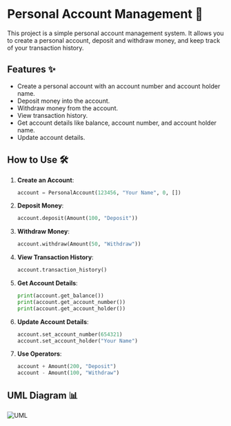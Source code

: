 # Personal Account Management 🏦

This project is a simple personal account management system. It allows you to create a personal account, deposit and withdraw money, and keep track of your transaction history.

## Features ✨

- Create a personal account with an account number and account holder name.
- Deposit money into the account.
- Withdraw money from the account.
- View transaction history.
- Get account details like balance, account number, and account holder name.
- Update account details.

## How to Use 🛠️    
1. **Create an Account**:
   ```python
   account = PersonalAccount(123456, "Your Name", 0, [])
   ```
    
2. **Deposit Money**:
    ```python
    account.deposit(Amount(100, "Deposit"))
    ```
    
3. **Withdraw Money**:
    ```python
    account.withdraw(Amount(50, "Withdraw"))
    ```
    
4. **View Transaction History**:
    ```python
    account.transaction_history()
    ```
    
5. **Get Account Details**:
    ```python
    print(account.get_balance())
    print(account.get_account_number())
    print(account.get_account_holder())
    ```
    
6. **Update Account Details**:
    ```python
    account.set_account_number(654321)
    account.set_account_holder("Your Name")
    ```
    
7. **Use Operators**: 
    ```python
    account + Amount(200, "Deposit")
    account - Amount(100, "Withdraw")
    ```

## UML Diagram 📊
![UML](https://i.ibb.co/Q3pQV799/UML-Pers-Acc.jpg)